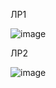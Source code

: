 ЛР1

![image](https://github.com/moongodhax/bdz/assets/69595918/02d0bb39-367d-433f-ab5f-977d772c3078)


ЛР2

![image](https://github.com/moongodhax/bdz/assets/69595918/dacc8f47-8c0f-4567-a54a-d9454461d6f4)

